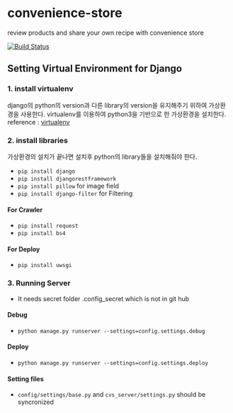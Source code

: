 # convenience-store
review products and share your own recipe with convenience store

[![Build Status](https://travis-ci.org/swpp-team1/c-vs.svg?branch=master)](https://travis-ci.org/swpp-team1/c-vs)

## Setting Virtual Environment for Django
### 1. install virtualenv
django의 python의 version과 다른 library의 version을 유지해주기 위하여 가상환경을 사용한다. virtualenv를 이용하여 python3을 기반으로 한 가상환경을 설치한다.
reference : [virtualenv](https://virtualenv.pypa.io/en/latest/index.html)
### 2. install libraries
가상환경의 설치가 끝나면 설치후 python의 library들을 설치해줘야 한다.
 - `pip install django`
 - `pip install djangorestframework`
 - `pip install pillow` for image field
 - `pip install django-filter` for Filtering

#### For Crawler
 - `pip install request`
 - `pip install bs4`

#### For Deploy
 - `pip install uwsgi`

### 3. Running Server
 - It needs secret folder .config_secret which is not in git hub
#### Debug
 - `python manage.py runserver --settings=config.settings.debug`

#### Deploy
 - `python manage.py runserver --settings=config.settings.deploy`

#### Setting files
 - `config/settings/base.py` and `cvs_server/settings.py` should be syncronized
